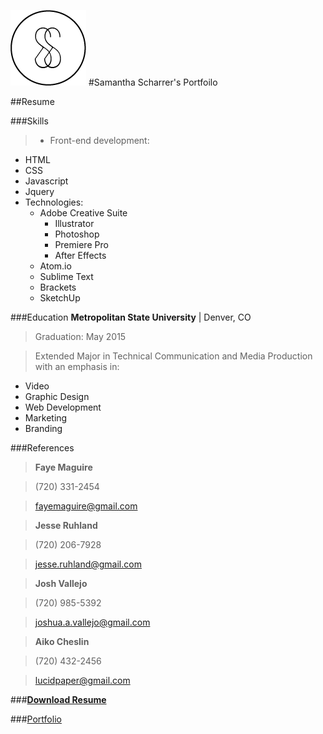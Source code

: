 ![image of SS logo](https://raw.githubusercontent.com/SecretSam/Portfolio/gh-pages/images/SSLogo.png)
#Samantha Scharrer's Portfoilo

##Resume

###Skills
>- Front-end development:
  - HTML
  - CSS
  - Javascript
  - Jquery
- Technologies:
  - Adobe Creative Suite
    - Illustrator
    - Photoshop
    - Premiere Pro
    - After Effects
  - Atom.io
  - Sublime Text
  - Brackets
  - SketchUp

###Education
**Metropolitan State University** | Denver, CO

> Graduation: May 2015

>Extended Major in Technical Communication and Media Production with an emphasis in:
  - Video
  - Graphic Design
  - Web Development
  - Marketing
  - Branding


###References

>**Faye Maguire**

>(720) 331-2454

>fayemaguire@gmail.com

>**Jesse Ruhland**

>(720) 206-7928

>jesse.ruhland@gmail.com

>**Josh Vallejo**

>(720) 985-5392 

>joshua.a.vallejo@gmail.com

>**Aiko Cheslin**

>(720) 432-2456

>lucidpaper@gmail.com


###**[Download Resume](https://drive.google.com/file/d/0B-a0pDYxjDLCLVdFdUhUX0NXVzA/view?usp=sharing)**


###[Portfolio](https://secretsam.github.io/Portfolio)
